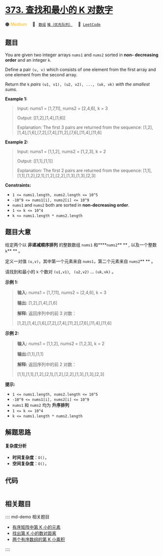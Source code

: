 # [373. 查找和最小的 K 对数字](https://leetcode.com/problems/find-k-pairs-with-smallest-sums)

🟠 <font color=#ffb800>Medium</font>&emsp; 🔖&ensp; [`数组`](/leetcode/outline/tag/array.md) [`堆（优先队列）`](/leetcode/outline/tag/heap-priority-queue.md)&emsp; 🔗&ensp;[`LeetCode`](https://leetcode.com/problems/find-k-pairs-with-smallest-sums)


## 题目

You are given two integer arrays `nums1` and `nums2` sorted in **non-
decreasing  order** and an integer `k`.

Define a pair `(u, v)` which consists of one element from the first array and
one element from the second array.

Return _the_ `k` _pairs_ `(u1, v1), (u2, v2), ..., (uk, vk)` _with the
smallest sums_.



**Example 1:**

> Input: nums1 = [1,7,11], nums2 = [2,4,6], k = 3
> 
> Output: [[1,2],[1,4],[1,6]]
> 
> Explanation: The first 3 pairs are returned from the sequence: [1,2],[1,4],[1,6],[7,2],[7,4],[11,2],[7,6],[11,4],[11,6]

**Example 2:**

> Input: nums1 = [1,1,2], nums2 = [1,2,3], k = 2
> 
> Output: [[1,1],[1,1]]
> 
> Explanation: The first 2 pairs are returned from the sequence: [1,1],[1,1],[1,2],[2,1],[1,2],[2,2],[1,3],[1,3],[2,3]

**Constraints:**

  * `1 <= nums1.length, nums2.length <= 10^5`
  * `-10^9 <= nums1[i], nums2[i] <= 10^9`
  * `nums1` and `nums2` both are sorted in **non-decreasing order**.
  * `1 <= k <= 10^4`
  * `k <= nums1.length * nums2.length`


## 题目大意

给定两个以 **非递减顺序排列** 的整数数组 `nums1` 和****`nums2`** ** , 以及一个整数 `k`** ** 。

定义一对值 `(u,v)`，其中第一个元素来自 `nums1`，第二个元素来自 `nums2`** ** 。

请找到和最小的 `k` 个数对 `(u1,v1)`, ` (u2,v2)`  ...  `(uk,vk)` 。



**示例 1:**

> 
> 
> 
> 
> 
> **输入:** nums1 = [1,7,11], nums2 = [2,4,6], k = 3
> 
> **输出:** [1,2],[1,4],[1,6]
> 
> **解释:** 返回序列中的前 3 对数：
> 
> > 
>  [1,2],[1,4],[1,6],[7,2],[7,4],[11,2],[7,6],[11,4],[11,6]
> 
> 

**示例 2:**

> 
> 
> 
> 
> 
> **输入:** nums1 = [1,1,2], nums2 = [1,2,3], k = 2
> 
> **输出:**[1,1],[1,1]
> 
> **解释:** 返回序列中的前 2 对数：
> 
> > 
>  [1,1],[1,1],[1,2],[2,1],[1,2],[2,2],[1,3],[1,3],[2,3]
> 
> 



**提示:**

  * `1 <= nums1.length, nums2.length <= 10^5`
  * `-10^9 <= nums1[i], nums2[i] <= 10^9`
  * `nums1` 和 `nums2` 均为 **升序排列**
  * `1 <= k <= 10^4`
  * `k <= nums1.length * nums2.length`


## 解题思路

#### 复杂度分析

- **时间复杂度**：`O()`，
- **空间复杂度**：`O()`，

## 代码

```javascript

```

## 相关题目

:::: md-demo 相关题目
- [有序矩阵中第 K 小的元素](https://leetcode.com/problems/kth-smallest-element-in-a-sorted-matrix)
- [找出第 K 小的数对距离](https://leetcode.com/problems/find-k-th-smallest-pair-distance)
- [两个有序数组的第 K 小乘积](https://leetcode.com/problems/kth-smallest-product-of-two-sorted-arrays)

::::
